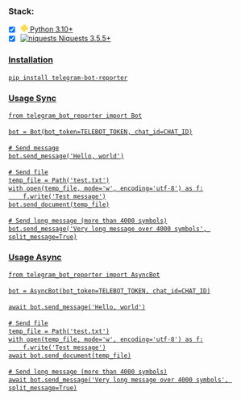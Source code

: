 ### Stack:

- [x] <a href="https://www.python.org/"><img src="https://raw.githubusercontent.com/devicons/devicon/master/icons/python/python-plain.svg" alt="python" width="15" height="15"/>
  Python 3.10+ <br/></a>
- [x] <a href="https://github.com/jawah/niquests"><img src="https://user-images.githubusercontent.com/9326700/282852138-160f32e9-e6cf-495f-b39d-99891602acf9.png" alt="niquests" width="15" height="15"/>
  Niquests 3.5.5+ <br/>

### Installation

    pip install telegram-bot-reporter

### Usage Sync

    from telegram_bot_reporter import Bot

    bot = Bot(bot_token=TELEBOT_TOKEN, chat_id=CHAT_ID)

    # Send message
    bot.send_message('Hello, world')

    # Send file
    temp_file = Path('test.txt')
    with open(temp_file, mode='w', encoding='utf-8') as f:
        f.write('Test message')
    bot.send_document(temp_file)

    # Send long message (more than 4000 symbols)
    bot.send_message('Very long message over 4000 symbols', split_message=True)

### Usage Async

    from telegram_bot_reporter import AsyncBot

    bot = AsyncBot(bot_token=TELEBOT_TOKEN, chat_id=CHAT_ID)

    await bot.send_message('Hello, world')

    # Send file
    temp_file = Path('test.txt')
    with open(temp_file, mode='w', encoding='utf-8') as f:
        f.write('Test message')
    await bot.send_document(temp_file)

    # Send long message (more than 4000 symbols)
    await bot.send_message('Very long message over 4000 symbols', split_message=True)
